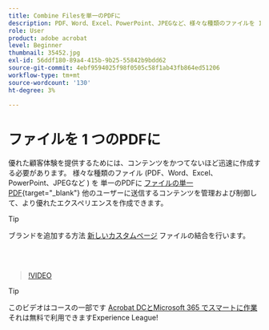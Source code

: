 ```yaml
---
title: Combine Filesを単一のPDFに
description: PDF、Word、Excel、PowerPoint、JPEGなど、様々な種類のファイルを 1 つのPDFに
role: User
product: adobe acrobat
level: Beginner
thumbnail: 35452.jpg
exl-id: 56ddf180-89a4-415b-9b25-55842b9bdd62
source-git-commit: 4ebf9594025f98f0505c58f1ab43fb864ed51206
workflow-type: tm+mt
source-wordcount: '130'
ht-degree: 3%

---
```


# ファイルを 1 つのPDFに

優れた顧客体験を提供するためには、コンテンツをかつてないほど迅速に作成する必要があります。 様々な種類のファイル (PDF、Word、Excel、PowerPoint、JPEGなど ) を 単一のPDFに [ファイルの単一PDF](https://www.adobe.com/jp/acrobat/online/merge-pdf.html){target="_blank"} 他のユーザーに送信するコンテンツを管理および制御して、より優れたエクスペリエンスを作成できます。

>[!TIP]
>
>ブランドを追加する方法 [新しいカスタムページ](add-custom-page.md) ファイルの結合を行います。

<br> 

>[!VIDEO](https://video.tv.adobe.com/v/35452?quality=12&learn=on&hidetitle=true)

>[!TIP]
>
>このビデオはコースの一部です [Acrobat DCとMicrosoft 365 でスマートに作業](https://experienceleague.adobe.com/?recommended=Acrobat-U-1-2021.microsoft365) それは無料で利用できますExperience League!
